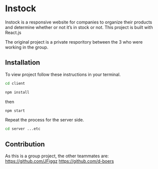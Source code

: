 
# Instock

Instock is a responsive website for companies to organize their products and determine whether or not it’s in stock or not. 
This project is built with React.js

The original project is a private resporitory between the 3 who were working in the group.
## Installation

To view project follow these instructions in your terminal.

```bash
cd client
```

```bash
npm install
```

then 

```bash
npm start
```

Repeat the process for the server side.
```bash
cd server ...etc
```

## Contribution
As this is a group project, the other teammates are: 
https://github.com/JFiggz
https://github.com/d-boers
